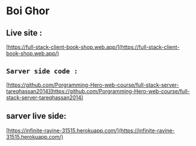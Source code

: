 # Boi Ghor

## Live site :
 [https://full-stack-client-book-shop.web.app/](https://full-stack-client-book-shop.web.app/)

## `Sarver side code :` 
[https://github.com/Porgramming-Hero-web-course/full-stack-server-tareqhassan2014](https://github.com/Porgramming-Hero-web-course/full-stack-server-tareqhassan2014)

## sarver live side: 
[https://infinite-ravine-31515.herokuapp.com/](https://infinite-ravine-31515.herokuapp.com/)